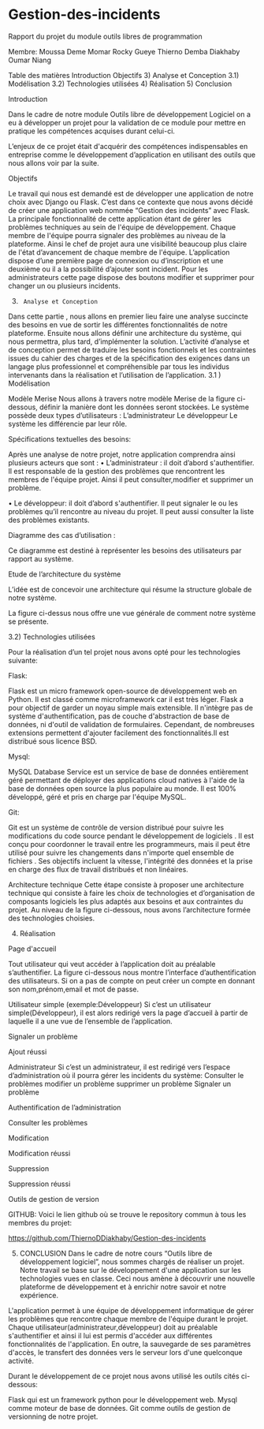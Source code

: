 # Gestion-des-incidents


    

Rapport du projet du module outils libres de programmation

Membre: 
Moussa Deme 
Momar Rocky Gueye
Thierno Demba Diakhaby
Oumar Niang

Table des matières
Introduction 
 Objectifs
     3) Analyse et Conception
3.1) Modélisation
3.2) Technologies utilisées
     4) Réalisation
     5) Conclusion










 Introduction

Dans le cadre de notre module Outils libre de développement Logiciel on a eu à développer un projet pour la validation de ce module pour mettre en pratique les compétences acquises durant celui-ci.

L’enjeux de ce projet était d'acquérir des compétences indispensables en entreprise comme le développement d’application en utilisant des outils que nous allons voir par la suite.  

 Objectifs

Le travail qui nous est demandé est de développer une application de notre choix avec Django ou Flask. C’est dans ce contexte que nous avons décidé de créer une application web nommée “Gestion des incidents” avec Flask. 
La principale fonctionnalité de cette application étant de gérer les problèmes techniques au sein de l'équipe de développement. Chaque membre de l'équipe pourra signaler des problèmes au niveau de la plateforme. Ainsi le chef de projet aura une visibilité beaucoup  plus claire de l'état d’avancement de chaque membre de l'équipe.
L’application dispose d’une première page de connexion ou d’inscription et une deuxième ou il a la possibilité d’ajouter sont incident. Pour les administrateurs cette page dispose des boutons modifier et supprimer pour changer un ou plusieurs incidents.

 3)      Analyse et Conception

Dans cette partie , nous allons en premier lieu faire une analyse succincte des besoins en vue de sortir les différentes fonctionnalités de notre plateforme. Ensuite nous allons définir une architecture du système, qui nous permettra, plus tard, d’implémenter la solution.
L’activité d’analyse et de conception permet de traduire les besoins fonctionnels et les contraintes issues du cahier des charges et de la spécification des exigences dans un langage plus professionnel et compréhensible par tous les individus intervenants dans la réalisation et l’utilisation de l’application.
3.1 ) Modélisation

Modèle Merise
Nous allons à travers notre modèle Merise de la figure ci-dessous, définir la manière dont les données seront stockées.
Le système possède deux types d’utilisateurs :
L’administrateur
 Le développeur 
Le système les différencie par leur rôle.










Spécifications textuelles des besoins:

Après une analyse de notre projet, notre application comprendra ainsi plusieurs acteurs que sont :
• L’administrateur : il doit d’abord s'authentifier. Il est responsable de la gestion des problèmes  que rencontrent les membres de l'équipe projet.
Ainsi il peut consulter,modifier et supprimer un problème.

• Le développeur: il doit d’abord s'authentifier. Il peut signaler le ou les problèmes qu’il rencontre au niveau du projet.
Il peut aussi consulter la liste des problèmes existants.

Diagramme des cas d’utilisation :

 Ce diagramme est destiné à représenter les besoins des utilisateurs par rapport au système.






Etude de l’architecture du système 

L’idée est de concevoir une architecture qui résume la structure globale de notre système.

La figure ci-dessus nous offre une vue générale de comment notre système se présente.

 3.2)  Technologies utilisées

Pour la réalisation d’un tel projet nous avons opté pour les technologies suivante:




Flask:

Flask est un micro framework open-source de développement web en Python. Il est classé comme microframework car il est très léger. Flask a pour objectif de garder un noyau simple mais extensible. Il n'intègre pas de système d'authentification, pas de couche d'abstraction de base de données, ni d'outil de validation de formulaires. Cependant, de nombreuses extensions permettent d'ajouter facilement des fonctionnalités.Il est distribué sous licence BSD.


Mysql:

MySQL Database Service est un service de base de données entièrement géré permettant de déployer des applications cloud natives à l'aide de la base de données open source la plus populaire au monde. Il est 100% développé, géré et pris en charge par l'équipe MySQL.


Git:

Git est un système de contrôle de version distribué pour suivre les modifications du code source pendant le développement de logiciels . Il est conçu pour coordonner le travail entre les programmeurs, mais il peut être utilisé pour suivre les changements dans n'importe quel ensemble de fichiers . Ses objectifs incluent la vitesse, l'intégrité des données et la prise en charge des flux de travail distribués et non linéaires.

Architecture technique 
Cette étape consiste à proposer une architecture technique qui consiste à faire les choix de technologies et d’organisation de composants logiciels les plus adaptés aux besoins et aux contraintes du projet.
Au niveau de la figure ci-dessous, nous avons l’architecture formée des technologies choisies.



4) Réalisation

Page d'accueil

Tout utilisateur qui veut accéder à l’application doit au préalable s’authentifier. La figure ci-dessous nous montre l’interface d’authentification des utilisateurs.
Si on a pas de compte on peut créer un compte en donnant son nom,prénom,email et mot de passe.





Utilisateur simple (exemple:Développeur)
Si c’est un utilisateur simple(Développeur), il est alors redirigé vers la page d’accueil à partir de laquelle il a une vue de l’ensemble de l’application.


















Signaler un problème


Ajout réussi


Administrateur
Si c’est un administrateur, il est redirigé vers l’espace d’administration où il pourra gérer les incidents du système:
Consulter le problèmes
modifier un problème
supprimer un problème
Signaler un problème


Authentification de l’administration





Consulter les problèmes



Modification



Modification réussi







Suppression



Suppression réussi




Outils de gestion de version

GITHUB:
Voici le lien github où  se trouve le repository commun à tous les membres  du projet:

https://github.com/ThiernoDDiakhaby/Gestion-des-incidents


5) CONCLUSION
Dans le cadre de notre cours “Outils libre de développement logiciel”, nous sommes chargés de réaliser un projet. Notre travail se base sur le développement d'une application sur les technologies vues en classe. Ceci nous amène à découvrir une nouvelle plateforme de développement et à enrichir notre savoir et notre expérience.

L'application permet à une équipe de développement informatique de gérer les problèmes que rencontre chaque membre de l'équipe durant le projet.  
Chaque utilisateur(administrateur,développeur) doit au préalable s'authentifier et ainsi il lui est permis d'accéder aux différentes fonctionnalités de l'application. En outre, la sauvegarde de ses paramètres d'accès, le transfert des données vers le serveur lors d'une quelconque activité. 

Durant le développement de ce projet nous avons utilisé les outils cités ci-dessous:
	
Flask qui est un framework python pour le développement web.
Mysql comme moteur de base de données.
Git comme outils de gestion de versionning de notre projet.


